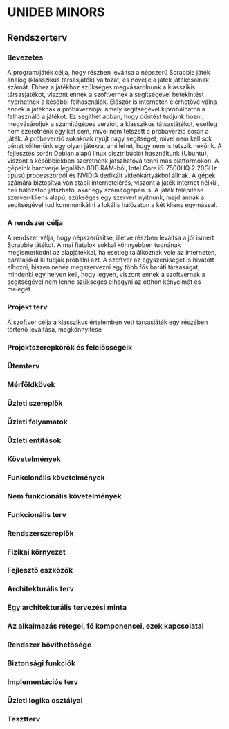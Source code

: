 # UNIDEB MINORS
## Rendszerterv  


### Bevezetés  

A program/játék célja, hogy részben leváltsa a népszerű
Scrabble játék analóg (klasszikus társasjáték) változát,
és növelje a játék játékosainak számát. Ehhez a játékhoz
szükséges megvásárolnunk a klasszikis társasjátékot, viszont
ennek a szoftvernek a segítségével betekintést nyerhetnek a 
későbbi felhasználók. Először is interneten elérhetővé válna
ennek a játéknak a próbaverziója, amely segítségével kipróbálhatná
a felhasználó a játékot. Ez segíthet abban, hogy döntést tudjunk
hozni: megvásároljuk a számítógépes verziót, a klasszikus tátsasjátékot,
esetleg nem szeretnénk egyiket sem, mivel nem tetszett a próbaverzió
során a játék. A próbaverzió sokaknak nyújt nagy segítséget, mivel
nem kell sok pénzt költenünk egy olyan játékra, ami lehet, hogy nem is
tetszik nekünk.
A fejlesztés során Debian alapú linux disztribúciót használtunk (Ubuntu),
viszont a későbbiekben szeretnénk játszhatóvá tenni más platformokon.
A gépeink hardverje legalább 8DB RAM-ból, Intel Core i5-7500HQ 2.20GHz
típusú processzorból és NVIDIA dedikált videókártyákból állnak. A gépek
számára biztosítva van stabil internetelérés, viszont a játék internet
nélkül, heli hálózaton játszható, akár egy számítógépen is.
A játék felépítése szerver-kliens alapú, szükséges egy szervert
nyitnunk, majd annak a segítségével tud kommunikálni a lokális
hálózaton a két kliens egymással.

  
### A rendszer célja  

A rendszer vélja, hogy népszerűsítse, illetve részben leváltsa
a jól ismert Scrabble játékot. A mai fiatalok sokkal könnyebben
tudnának megismerkedni az alapjátékkal, ha esetleg találkoznak
vele az interneten, barátaikkal ki tudják próbálni azt.
A szoftver az egyszerűséget is hivatott elhozni, hiszen nehéz
megszervezni egy több fős baráti társaságat, mindenki egy helyen
kell, hogy legyen, viszont ennek a szoftvernek a segítségével
nem lenne szükséges elhagyni az otthon kényelmét és melegét.
    
### Projekt terv

A szoftver célja a klasszikus értelemben vett társasjáték
egy részében történő leváltása, megkönnyítése
  
###  Projektszerepkörök és felelősségeik  


  
### Ütemterv  



### Mérföldkövek  
  

  
###  Üzleti szereplők  
  

  
###  Üzleti folyamatok


 
###  Üzleti entitások  
  

  
### Követelmények  


  
### Funkcionális követelmények  
  

  
###  Nem funkcionális követelmények  
  

  
### Funkcionális terv  


  
### Rendszerszereplők  


  
### Fizikai környezet  


  
### Fejlesztő eszközök  


  
### Architekturális terv  


   
### Egy architekturális tervezési minta  
  
 
  
### Az alkalmazás rétegei, fő komponensei, ezek kapcsolatai  


  
### Rendszer bővíthetősége  
  


### Biztonsági funkciók  


   
### Implementációs terv  


  
### Üzleti logika osztályai  


  
### Tesztterv  

